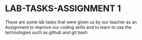 # LAB-TASKS-ASSIGNMENT 1
These are some lab tasks that were given us by our teacher as an Assignment to improve our coding skills and to learn to use the technologies such as github and
git bash  
